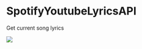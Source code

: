 # SpotifyYoutubeLyricsAPI
Get current song lyrics

<img src="https://s1.postimg.org/3sqccnqxa7/Screenshot_1.png"/>
